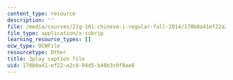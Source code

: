 ```yaml
---
content_type: resource
description: ''
file: /media/courses/21g-101-chinese-i-regular-fall-2014/170b0a41ef22a2c004d5b48b3c0f8ae8_zGx0aFh8oxk.srt
file_type: application/x-subrip
learning_resource_types: []
ocw_type: OCWFile
resourcetype: Other
title: 3play caption file
uid: 170b0a41-ef22-a2c0-04d5-b48b3c0f8ae8
---
```

